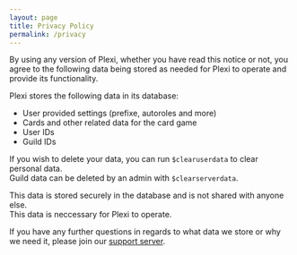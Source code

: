 ```yaml
---
layout: page
title: Privacy Policy
permalink: /privacy
---
```


By using any version of Plexi, whether you have read this notice or not, you agree to the following data being stored as needed for Plexi to operate and provide its functionality.

Plexi stores the following data in its database:
- User provided settings (prefixe, autoroles and more)
- Cards and other related data for the card game
- User IDs
- Guild IDs

If you wish to delete your data, you can run `$clearuserdata` to clear personal data.  
Guild data can be deleted by an admin with `$clearserverdata`.

This data is stored securely in the database and is not shared with anyone else.  
This data is neccessary for Plexi to operate.

If you have any further questions in regards to what data we store or why we need it, please join our [support server](invite).
